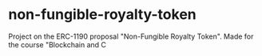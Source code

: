 # non-fungible-royalty-token
Project on the ERC-1190 proposal "Non-Fungible Royalty Token". Made for the course "Blockchain and C
